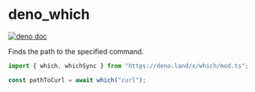 # deno_which

[![deno doc](https://doc.deno.land/badge.svg)](https://doc.deno.land/https/deno.land/x/which/mod.ts)

Finds the path to the specified command.

```ts
import { which, whichSync } from "https://deno.land/x/which/mod.ts";

const pathToCurl = await which("curl");
```
